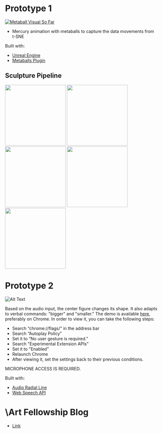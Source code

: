 # Prototype 1
[![Metaball Visual So Far](https://img.youtube.com/vi/BM3qe0Q5glw/0.jpg)](https://www.youtube.com/watch?v=BM3qe0Q5glw)

* Mercury animation with metaballs to capture the data movements from t-SNE

Built with:
* [Unreal Engine](https://www.unrealengine.com/en-US/what-is-unreal-engine-4)
* [Metaballs Plugin](https://github.com/andyrst/ue4_metaballs)

## Sculpture Pipeline

<p float="center">
  <img src="https://github.com/backslashart/backslashart.github.io/blob/master/assets/images/initialview.png" width="200" />
  <img src="https://github.com/backslashart/backslashart.github.io/blob/master/assets/images/blurring.gif" width="200" /> 
  <img src="https://github.com/backslashart/backslashart.github.io/blob/master/assets/images/3dmap.png" width="200" />
  <img src="https://github.com/backslashart/backslashart.github.io/blob/master/assets/images/topview.png" width="200" />
  <img src="https://github.com/backslashart/backslashart.github.io/blob/master/assets/images/morphing.gif" width="200" />
</p>

# Prototype 2 

![Alt Text](https://github.com/hyunjacoblee/-art_prototype/blob/master/prototype.gif)

Based on the audio input, the center figure changes its shape. It also adapts to verbal commands: "bigger" and "smaller." The demo is available [here](https://bit.ly/prototype_jacob), preferably on Chrome. In order to view it, you can take the following steps: 

* Search “chrome://flags/“ in the address bar
* Search “Autoplay Policy”
* Set it to “No user gesture is required.”
* Search "Experimental Extension APIs"
* Set it to "Enabled"
* Relaunch Chrome
* After viewing it, set the settings back to their previous conditions.

MICROPHONE ACCESS IS REQUIRED. 

Built with:
* [Audio Radial Line](https://bl.ocks.org/alexmacy/a39e1e54f68c45b5e1bb5b27c78908db)
* [Web Speech API](https://developer.mozilla.org/en-US/docs/Web/API/Web_Speech_API)

# \Art Fellowship Blog 
* [Link](https://backslashart.github.io/)
